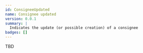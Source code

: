 ```yaml
---
id: ConsigneeUpdated
name: Consignee updated
version: 0.0.1
summary: |
  Indicates the update (or possible creation) of a consignee
badges: []    
---
```

TBD
